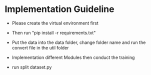 # Implementation Guideline
- Please create the virtual environment first

- Then run "pip install -r requirements.txt"

- Put the data into the data folder, change folder name and run the convert file in the util folder

- Implementation different Modules then conduct the training

- run split dataset.py